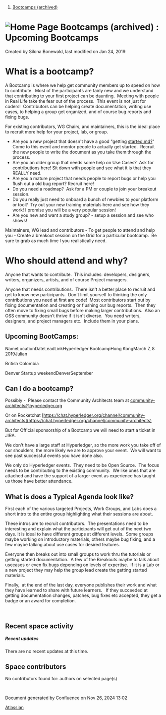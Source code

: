 1. [Bootcamps (archived)](index.html)

# ![Home Page](images/icons/contenttypes/home_page_16.png) Bootcamps (archived) : Upcoming Bootcamps

Created by Silona Bonewald, last modified on Jan 24, 2019

# What is a bootcamp?

A Bootcamp is where we help get community members up to speed on how to contribute.  Most of the participants are fairly new and we understand that contributing to your first project can be daunting.  Meeting with people in Real Life take the fear out of the process.  This event is not just for coders!  Contributors can be helping create documentation, writing use cases, to helping a group get organized, and of course bug reports and fixing bugs.

For existing contributors, WG Chairs, and maintainers, this is the ideal place to recruit more help for your project, lab, or group. 

- Are you a new project that doesn't have a good "getting [started.md?](http://started.md)"  Come to this event and mentor people to actually get started.  Recruit the new people to write the document as you take them through the process.
- Are you an older group that needs some help on Use Cases?  Ask for contributions here! Sit down with people and see what it is that they REALLY need.
- Are you a mature project that needs people to report bugs or help you flush out a old bug report? Recruit here!
- Do you need a roadmap?  Ask for a PM or couple to join your breakout session.
- Do you really just need to onboard a bunch of newbies to your platform or tool?  Try out your new training materials here and see how they work! I promise you will be a very popular session!
- Are you new and want a study group? - setup a session and see who shows!

Maintainers, WG lead and contributors - To get people to attend and help you - Create a breakout session on the Grid for a particular bootcamp.  Be sure to grab as much time I you realistically need.

# Who should attend and why?

Anyone that wants to contribute.  This includes: developers, designers, writers, organizers, artists, and of course Project managers.

Anyone that needs contributions.  There isn't a better place to recruit and get to know new participants.  Don't limit yourself to thinking the only contributions you need at first are code!  Most contributors start out by fixing documentation and creating or flushing our bug reports.  Then they often move to fixing small bugs before making larger contributions.  Also an OSS community doesn't thrive if it isn't diverse.  You need writers, designers, and project managers etc.  Include them in your plans.

## Upcoming BootCamps:

NameLocationDateLeadLinkHyperledger BootcampHong KongMarch 7, 8 2019Julian

British Colombia

Denver Startup weekendDenverSeptember

## Can I do a bootcamp?

Possibly -  Please contact the Community Architects team at [community-architects@hyperledger.org](mailto:community-architects@hyperledger.org)

Or on Rocketchat [https://chat.hyperledger.org/channel/community-architects](https://chat.hyperledger.org/channel/community-architects)

But for Official sponsorship of a Bootcamp we will need to start a ticket in JIRA. 

We don't have a large staff at Hyperledger, so the more work you take off of our shoulders, the more likely we are to approve your event.  We will want to see past successful events you have done also.

We only do Hyperledger events.  They need to be Open Source.  The focus needs to be contributing to the existing community.  We like ones that are attached and have the support of a larger event as experience has taught us those have better attendance.

## What is does a Typical Agenda look like?

First each of the various targeted Projects, Work Groups, and Labs does a short intro to the entire group highlighting what their sessions are about.

These intros are to recruit contributors.  The presentations need to be interesting and explain what the participants will get out of the next two days. It is ideal to have different groups at different levels.  Some groups maybe working on introductory materials, others maybe bug fixing, and a few maybe talking about use cases for desired features. 

Everyone then breaks out into small groups to work thru the tutorials or getting started documentation.  A few of the Breakouts maybe to talk about usecases or even fix bugs depending on levels of expertise.  If it is a Lab or a new project they may help the group lead create the getting started materials.

Finally,  at the end of the last day, everyone publishes their work and what they have learned to share with future learners.   If they succeeded at getting documentation changes, patches, bug fixes etc accepted, they get a badge or an award for completion.

 

## Recent space activity

##### Recent updates

There are no recent updates at this time.

## Space contributors

No contributors found for: authors on selected page(s)

 

Document generated by Confluence on Nov 26, 2024 13:02

[Atlassian](http://www.atlassian.com/)
